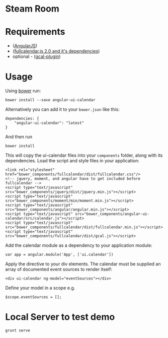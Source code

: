 
# Steam Room 



# Requirements

- ([AngularJS](http://code.angularjs.org/1.2.1/angular.js))
- ([fullcalendar.js 2.0 and it's dependencies](http://arshaw.com/fullcalendar/download/))
- optional - ([gcal-plugin](http://arshaw.com/js/fullcalendar-1.5.3/fullcalendar/gcal.js))

# Usage

Using [bower](http://bower.io) run:

    bower install --save angular-ui-calendar

Alternatively you can add it to your `bower.json` like this:

    dependencies: {
        "angular-ui-calendar": "latest"
    }

And then run

    bower install

This will copy the ui-calendar files into your `components` folder, along with its dependencies. Load the script and style files in your application:

    <link rel="stylesheet" href="bower_components/fullcalendar/dist/fullcalendar.css"/>
    <!-- jquery, moment, and angular have to get included before fullcalendar -->
    <script type="text/javascript" src="bower_components/jquery/dist/jquery.min.js"></script>
    <script type="text/javascript" src="bower_components/moment/min/moment.min.js"></script>
    <script type="text/javascript" src="bower_components/angular/angular.min.js"></script>
    <script type="text/javascript" src="bower_components/angular-ui-calendar/src/calendar.js"></script>
    <script type="text/javascript" src="bower_components/fullcalendar/dist/fullcalendar.min.js"></script>
    <script type="text/javascript" src="bower_components/fullcalendar/dist/gcal.js"></script>

Add the calendar module as a dependency to your application module:

    var app = angular.module('App', ['ui.calendar'])

Apply the directive to your div elements. The calendar must be supplied an array of documented event sources to render itself:

    <div ui-calendar ng-model="eventSources"></div>

Define your model in a scope e.g.

    $scope.eventSources = [];


# Local Server to test demo

    grunt serve


